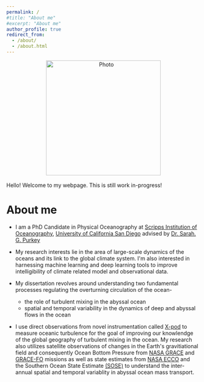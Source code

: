 ```yaml
---
permalink: /
#title: "About me"
#excerpt: "About me"
author_profile: true
redirect_from: 
  - /about/
  - /about.html
---
```

<p align="center">
  <img src="https://ratnaksha.github.io/files/rlele_pic.jpg?raw=true" alt="Photo" style="width: 300px;"/> 
</p>

 Hello! Welcome to my webpage. This is still work in-progress!  <br />   
 
# About me
 
* I am a PhD Candidate in Physical Oceanography at [Scripps Institution of Oceanography](https://scripps.ucsd.edu/), [University of California San Diego](https://ucsd.edu) advised by [Dr. Sarah. G. Purkey](https://spurkey.scrippsprofiles.ucsd.edu/) 
 
* My research interests lie in the area of large-scale dynamics of the oceans and its link to the global climate system. I'm also interested in harnessing machine learning and deep learning tools to improve intelligibility of climate related model and observational data. 
 
* My dissertation revolves around understanding two fundamental processes regulating the overturning circulation of the ocean- 
  - the role of turbulent mixing in the abyssal ocean  
  - spatial and temporal variability in the dynamics of deep and abyssal flows in the ocean
 
 * I use direct observations from novel instrumentation called [X-pod](http://mixing.coas.oregonstate.edu/research/instrumentation/) to measure oceanic turbulence for the goal of improving our knowlendge of the global geography of turbulent mixing in the ocean. My research also utilizes satellite observations of changes in the Earth's gravitiational field and consequently Ocean Bottom Pressure from [NASA GRACE](https://www.nasa.gov/mission_pages/Grace/index.html) and [GRACE-FO](https://www.nasa.gov/mission_pages/Grace/index.html) missions as well as state estimates from [NASA ECCO](https://www.ecco-group.org/) and the Southern Ocean State Estimate [(SOSE)](https://http://sose.ucsd.edu/) to understand the inter-annual spatial and temporal variablity in abyssal ocean mass transport. 
 
 

